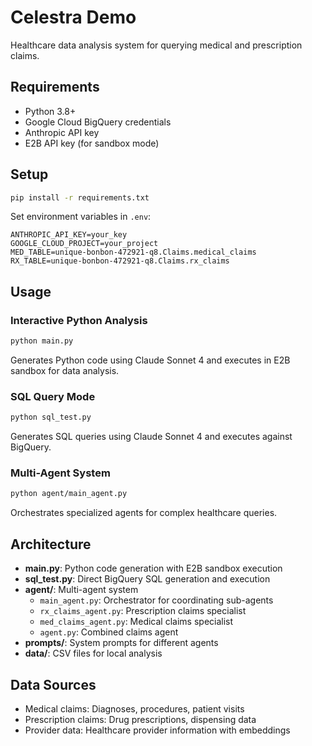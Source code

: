 # Celestra Demo

Healthcare data analysis system for querying medical and prescription claims.

## Requirements

- Python 3.8+
- Google Cloud BigQuery credentials
- Anthropic API key
- E2B API key (for sandbox mode)

## Setup

```bash
pip install -r requirements.txt
```

Set environment variables in `.env`:
```
ANTHROPIC_API_KEY=your_key
GOOGLE_CLOUD_PROJECT=your_project
MED_TABLE=unique-bonbon-472921-q8.Claims.medical_claims
RX_TABLE=unique-bonbon-472921-q8.Claims.rx_claims
```

## Usage

### Interactive Python Analysis
```bash
python main.py
```
Generates Python code using Claude Sonnet 4 and executes in E2B sandbox for data analysis.

### SQL Query Mode
```bash
python sql_test.py
```
Generates SQL queries using Claude Sonnet 4 and executes against BigQuery.

### Multi-Agent System
```bash
python agent/main_agent.py
```
Orchestrates specialized agents for complex healthcare queries.

## Architecture

- **main.py**: Python code generation with E2B sandbox execution
- **sql_test.py**: Direct BigQuery SQL generation and execution
- **agent/**: Multi-agent system
  - `main_agent.py`: Orchestrator for coordinating sub-agents
  - `rx_claims_agent.py`: Prescription claims specialist
  - `med_claims_agent.py`: Medical claims specialist
  - `agent.py`: Combined claims agent
- **prompts/**: System prompts for different agents
- **data/**: CSV files for local analysis

## Data Sources

- Medical claims: Diagnoses, procedures, patient visits
- Prescription claims: Drug prescriptions, dispensing data
- Provider data: Healthcare provider information with embeddings